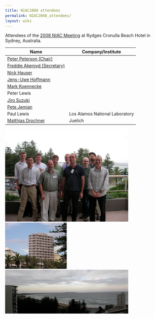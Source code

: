 ```yaml
---
title: NIAC2008 attendees
permalink: NIAC2008_attendees/
layout: wiki
---
```


Attendees of the [2008 NIAC Meeting](NIAC2008 "wikilink") at Rydges
Cronulla Beach Hotel in Sydney, Australia.

| Name                                                             | Company/Institute                                                   |
|------------------------------------------------------------------|---------------------------------------------------------------------|
| [Peter Peterson (Chair)](User%3APeter_Peterson "wikilink")       | |Oak Ridge National Laboratory, USA                                 |
| [Freddie Akeroyd (Secretary)](User%3AFreddie_Akeroyd "wikilink") | | ISIS, UK                                                          |
| [Nick Hauser](User%3ANick_Hauser "wikilink")                     | | Australian Nuclear Science and Technology Organisation, Australia |
| [ Jens-Uwe Hoffmann](User%3AJens-Uwe_Hoffmann "wikilink")        | | Helmholtz Zentrum Berlin (HMI before), Germany                    |
| [Mark Koennecke](User%3AMark_Koennecke "wikilink")               | | Paul Scherrer Institut                                            |
| Peter Lewis                                                      | | Australian Synchrotron                                            |
| [Jiro Suzuki](User%3AJiro_Suzuki "wikilink")                     | | KEK, Japan                                                        |
| [Pete Jemian](User%3APete_Jemian "wikilink")                     | | Argonne National Laboratory, USA                                  |
| Paul Lewis                                                       | Los Alamos National Laboratory                                      |
| [Matthias Drochner](User%3AMatthias_Drochner "wikilink")         | Juelich                                                             |

<img src="Niac2008-attendees.jpg" title="fig:photo of NIAC 2008 attendees" alt="photo of NIAC 2008 attendees" width="400" />
<img src="Niac2008-hotel.jpg" title="fig:Rydges Cronulla Sydney hotel, site of NIAC2008 meeting" alt="Rydges Cronulla Sydney hotel, site of NIAC2008 meeting" width="200" />
<img src="Niac2008-view.jpg" title="fig:Panorama view of North Cronulla Beach from Rydges Cronulla Sydney hotel, site of NIAC2008 meeting" alt="Panorama view of North Cronulla Beach from Rydges Cronulla Sydney hotel, site of NIAC2008 meeting" width="400" />
